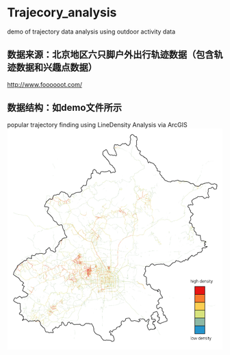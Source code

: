 # Trajecory_analysis

demo of trajectory data analysis using outdoor activity data

## 数据来源：北京地区六只脚户外出行轨迹数据（包含轨迹数据和兴趣点数据）

http://www.foooooot.com/

## 数据结构：如demo文件所示

popular trajectory finding using LineDensity Analysis via ArcGIS
![images](https://github.com/zachary666233/Trajecory_analysis/blob/master/Exhibition/track_beijing_line_density_50.jpg)
